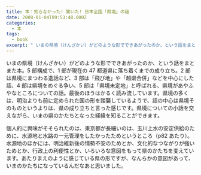 ```yaml
---
title: 本：知らなかった! 驚いた! 日本全国「県境」の謎
date: 2008-01-04T09:53:48.000Z
categories:
  - 本
tags:
  - book
excerpt: " いまの県境（けんざかい）がどのような形でできあがったのか、という話をまとまた本。5部構成で、1部が現在の47都道県に落ち着くまでの成り立ち。2部は県境にまつわる逸話など、3部は「飛び地」や「越県合併」などを中心にした話、4部は県境をめぐる争い、5部は「県境未定地」と呼ばれる、県境があやふやなところについての話。最後のほうはかるく読み流しています。県境の多くは、明治よりも前に定められた国の形を踏襲しているようで、話の中心は県境そのものというよりは、県の成り立ちと言った感じです。県境についての小話を交えながら、いまの県のかたちとなった経緯を知ることができます。"
---
```


[](http://www.amazon.co.jp/gp/product/4408107123?ie=UTF8&tag=yutakayamaguc-22&linkCode=xm2&camp=247&creativeASIN=4408107123) いまの県境（けんざかい）がどのような形でできあがったのか、という話をまとまた本。5 部構成で、1 部が現在の 47 都道県に落ち着くまでの成り立ち。2 部は県境にまつわる逸話など、3 部は「飛び地」や「越県合併」などを中心にした話、4 部は県境をめぐる争い、5 部は「県境未定地」と呼ばれる、県境があやふやなところについての話。最後のほうはかるく読み流しています。県境の多くは、明治よりも前に定められた国の形を踏襲しているようで、話の中心は県境そのものというよりは、県の成り立ちと言った感じです。県境についての小話を交えながら、いまの県のかたちとなった経緯を知ることができます。

個人的に興味がそそられたのは、東京都が長細いのは、玉川上水の安定供給のために、水源地と水路の一元管理をしたかったためというところ（p82 あたり）。水源地のほかには、明治維新後の情勢不安のためとか、文化的なつながりが強いためとか、行政上の利便性とか、いろいろな意図をもって県のかたちを変えています。あたりまえのように感じている県の形ですが、なんらかの意図があって、いまのかたちになっているんだなあと思いました。

